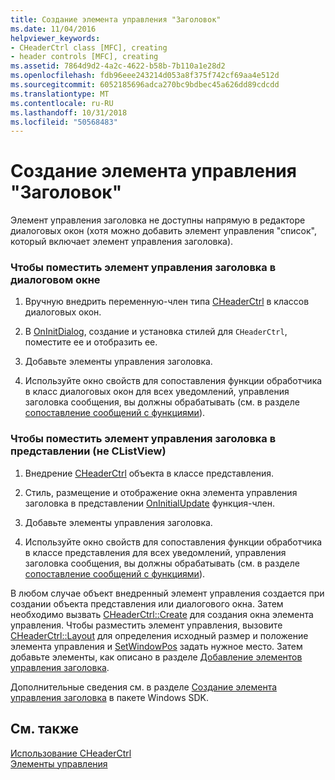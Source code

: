 ```yaml
---
title: Создание элемента управления "Заголовок"
ms.date: 11/04/2016
helpviewer_keywords:
- CHeaderCtrl class [MFC], creating
- header controls [MFC], creating
ms.assetid: 7864d9d2-4a2c-4622-b58b-7b110a1e28d2
ms.openlocfilehash: fdb96eee243214d053a8f375f742cf69aa4e512d
ms.sourcegitcommit: 6052185696adca270bc9bdbec45a626dd89cdcdd
ms.translationtype: MT
ms.contentlocale: ru-RU
ms.lasthandoff: 10/31/2018
ms.locfileid: "50568483"
---
```

# <a name="creating-the-header-control"></a>Создание элемента управления "Заголовок"

Элемент управления заголовка не доступны напрямую в редакторе диалоговых окон (хотя можно добавить элемент управления "список", который включает элемент управления заголовка).

### <a name="to-put-a-header-control-in-a-dialog-box"></a>Чтобы поместить элемент управления заголовка в диалоговом окне

1. Вручную внедрить переменную-член типа [CHeaderCtrl](../mfc/reference/cheaderctrl-class.md) в классов диалоговых окон.

1. В [OnInitDialog](../mfc/reference/cdialog-class.md#oninitdialog), создание и установка стилей для `CHeaderCtrl`, поместите ее и отобразить ее.

1. Добавьте элементы управления заголовка.

1. Используйте окно свойств для сопоставления функции обработчика в класс диалоговых окон для всех уведомлений, управления заголовка сообщения, вы должны обрабатывать (см. в разделе [сопоставление сообщений с функциями](../mfc/reference/mapping-messages-to-functions.md)).

### <a name="to-put-a-header-control-in-a-view-not-a-clistview"></a>Чтобы поместить элемент управления заголовка в представлении (не CListView)

1. Внедрение [CHeaderCtrl](../mfc/reference/cheaderctrl-class.md) объекта в классе представления.

1. Стиль, размещение и отображение окна элемента управления заголовка в представлении [OnInitialUpdate](../mfc/reference/cview-class.md#oninitialupdate) функция-член.

1. Добавьте элементы управления заголовка.

1. Используйте окно свойств для сопоставления функции обработчика в классе представления для всех уведомлений, управления заголовка сообщения, вы должны обрабатывать (см. в разделе [сопоставление сообщений с функциями](../mfc/reference/mapping-messages-to-functions.md)).

В любом случае объект внедренный элемент управления создается при создании объекта представления или диалогового окна. Затем необходимо вызвать [CHeaderCtrl::Create](../mfc/reference/cheaderctrl-class.md#create) для создания окна элемента управления. Чтобы разместить элемент управления, вызовите [CHeaderCtrl::Layout](../mfc/reference/cheaderctrl-class.md#layout) для определения исходный размер и положение элемента управления и [SetWindowPos](../mfc/reference/cwnd-class.md#setwindowpos) задать нужное место. Затем добавьте элементы, как описано в разделе [Добавление элементов управления заголовка](../mfc/adding-items-to-the-header-control.md).

Дополнительные сведения см. в разделе [Создание элемента управления заголовка](/windows/desktop/Controls/header-controls) в пакете Windows SDK.

## <a name="see-also"></a>См. также

[Использование CHeaderCtrl](../mfc/using-cheaderctrl.md)<br/>
[Элементы управления](../mfc/controls-mfc.md)

